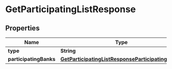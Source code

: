 

# GetParticipatingListResponse


## Properties

| Name | Type | Description | Notes |
|------------ | ------------- | ------------- | -------------|
|**type** | **String** |  |  |
|**participatingBanks** | [**GetParticipatingListResponseParticipatingBanks**](GetParticipatingListResponseParticipatingBanks.md) |  |  |



